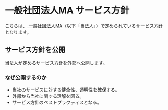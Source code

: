 # 	一般社団法人MA サービス方針
こちらは、[	一般社団法人MA](https://we-are-ma.jp/)（以下「当法人」）で定められているサービス方針となります。<br>

## サービス方針を公開

当法人が定めるサービス方針を外部へ公開します。

### なぜ公開するのか

* 当社のサービスに対する健全性、透明性を確保する。
* 外部から当社に関する理解を図る。
* サービス方針のベストプラクティスとなる。
